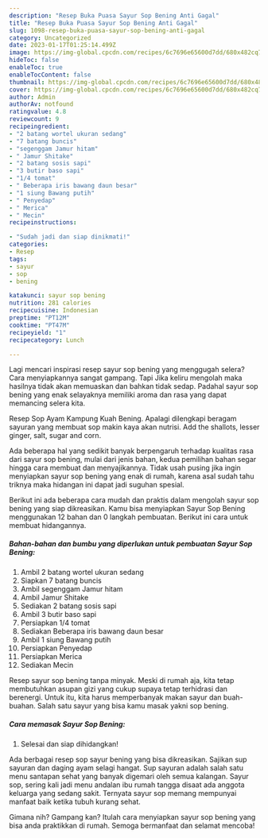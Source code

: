 ```yaml
---
description: "Resep Buka Puasa Sayur Sop Bening Anti Gagal"
title: "Resep Buka Puasa Sayur Sop Bening Anti Gagal"
slug: 1098-resep-buka-puasa-sayur-sop-bening-anti-gagal
category: Uncategorized
date: 2023-01-17T01:25:14.499Z
image: https://img-global.cpcdn.com/recipes/6c7696e65600d7dd/680x482cq70/sayur-sop-bening-foto-resep-utama.jpg
hideToc: false
enableToc: true
enableTocContent: false
thumbnail: https://img-global.cpcdn.com/recipes/6c7696e65600d7dd/680x482cq70/sayur-sop-bening-foto-resep-utama.jpg
cover: https://img-global.cpcdn.com/recipes/6c7696e65600d7dd/680x482cq70/sayur-sop-bening-foto-resep-utama.jpg
author: Admin
authorAv: notfound
ratingvalue: 4.8
reviewcount: 9
recipeingredient:
- "2 batang wortel ukuran sedang"
- "7 batang buncis"
- "segenggam Jamur hitam"
- " Jamur Shitake"
- "2 batang sosis sapi"
- "3 butir baso sapi"
- "1/4 tomat"
- " Beberapa iris bawang daun besar"
- "1 siung Bawang putih"
- " Penyedap"
- " Merica"
- " Mecin"
recipeinstructions:

- "Sudah jadi dan siap dinikmati!"
categories:
- Resep
tags:
- sayur
- sop
- bening

katakunci: sayur sop bening 
nutrition: 281 calories
recipecuisine: Indonesian
preptime: "PT12M"
cooktime: "PT47M"
recipeyield: "1"
recipecategory: Lunch

---
```



Lagi mencari inspirasi resep sayur sop bening yang menggugah selera? Cara menyiapkannya sangat gampang. Tapi Jika keliru mengolah maka hasilnya tidak akan memuaskan dan bahkan tidak sedap. Padahal sayur sop bening yang enak selayaknya memiliki aroma dan rasa yang dapat memancing selera kita.


Resep Sop Ayam Kampung Kuah Bening. Apalagi dilengkapi beragam sayuran yang membuat sop makin kaya akan nutrisi. Add the shallots, lesser ginger, salt, sugar and corn.

Ada beberapa hal yang sedikit banyak berpengaruh terhadap kualitas rasa dari sayur sop bening, mulai dari jenis bahan, kedua pemilihan bahan segar hingga cara membuat dan menyajikannya. Tidak usah pusing jika ingin menyiapkan sayur sop bening yang enak di rumah, karena asal sudah tahu triknya maka hidangan ini dapat jadi suguhan spesial.


Berikut ini ada beberapa cara mudah dan praktis dalam mengolah sayur sop bening yang siap dikreasikan. Kamu bisa menyiapkan Sayur Sop Bening menggunakan 12 bahan dan 0 langkah pembuatan. Berikut ini cara untuk membuat hidangannya.

<!--inarticleads1-->

##### Bahan-bahan dan bumbu yang diperlukan untuk pembuatan Sayur Sop Bening:

1. Ambil 2 batang wortel ukuran sedang
1. Siapkan 7 batang buncis
1. Ambil segenggam Jamur hitam
1. Ambil  Jamur Shitake
1. Sediakan 2 batang sosis sapi
1. Ambil 3 butir baso sapi
1. Persiapkan 1/4 tomat
1. Sediakan  Beberapa iris bawang daun besar
1. Ambil 1 siung Bawang putih
1. Persiapkan  Penyedap
1. Persiapkan  Merica
1. Sediakan  Mecin


Resep sayur sop bening tanpa minyak. Meski di rumah aja, kita tetap membutuhkan asupan gizi yang cukup supaya tetap terhidrasi dan berenergi. Untuk itu, kita harus memperbanyak makan sayur dan buah-buahan. Salah satu sayur yang bisa kamu masak yakni sop bening. 

<!--inarticleads2-->

##### Cara memasak Sayur Sop Bening:


1. Selesai dan siap dihidangkan!

Ada berbagai resep sop sayur bening yang bisa dikreasikan. Sajikan sup sayuran dan daging ayam selagi hangat. Sup sayuran adalah salah satu menu santapan sehat yang banyak digemari oleh semua kalangan. Sayur sop, sering kali jadi menu andalan ibu rumah tangga disaat ada anggota keluarga yang sedang sakit. Ternyata sayur sop memang mempunyai manfaat baik ketika tubuh kurang sehat. 

Gimana nih? Gampang kan? Itulah cara menyiapkan sayur sop bening yang bisa anda praktikkan di rumah. Semoga bermanfaat dan selamat mencoba!
